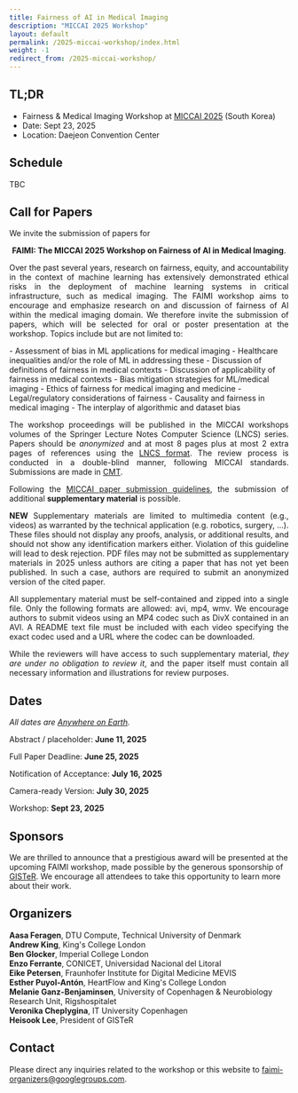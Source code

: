 ```yaml
---
title: Fairness of AI in Medical Imaging
description: "MICCAI 2025 Workshop"
layout: default
permalink: /2025-miccai-workshop/index.html
weight: -1
redirect_from: /2025-miccai-workshop/
---
```


## TL;DR
 - Fairness & Medical Imaging Workshop at [MICCAI 2025](https://conferences.miccai.org/2025/en/) (South Korea)
 - Date: Sept 23, 2025
 - Location: Daejeon Convention Center

## Schedule 
TBC


## Call for Papers
We invite the submission of papers for

<p style="text-align: center;"><b>FAIMI: The MICCAI 2025 Workshop on Fairness of AI in Medical Imaging</b>.</p>

<p style="text-align: justify">Over the past several years, research on fairness, equity, and accountability in the context of machine learning has extensively demonstrated ethical risks in the deployment of machine learning systems in critical infrastructure, such as medical imaging.
The FAIMI workshop aims to encourage and emphasize research on and discussion of fairness of AI within the medical imaging domain.
We therefore invite the submission of papers, which will be selected for oral or poster presentation at the workshop. 
Topics include but are not limited to:</p>
- Assessment of bias in ML applications for medical imaging  
- Healthcare inequalities and/or the role of ML in addressing these  
- Discussion of definitions of fairness in medical contexts  
- Discussion of applicability of fairness in medical contexts  
- Bias mitigation strategies for ML/medical imaging  
- Ethics of fairness for medical imaging and medicine  
- Legal/regulatory considerations of fairness  
- Causality and fairness in medical imaging  
- The interplay of algorithmic and dataset bias 

<p style="text-align: justify">The workshop proceedings will be published in the MICCAI workshops volumes of the Springer Lecture Notes Computer Science (LNCS) series. 
Papers should be <i>anonymized</i> and at most 8 pages plus at most 2 extra pages of references using the <a href="https://www.springer.com/gp/computer-science/lncs/conference-proceedings-guidelines">LNCS format</a>. 
The review process is conducted in a double-blind manner, following MICCAI standards. 
Submissions are made in <a href="https://cmt3.research.microsoft.com/FAIMI2025">CMT</a>. 
</p>

<p style="text-align: justify">
Following the <a href="https://conferences.miccai.org/2025/en/PAPER-SUBMISSION-GUIDELINES.html">MICCAI paper submission guidelines</a>, the submission of additional <b>supplementary material</b> is possible.
</p>

<p style="text-align: justify">
 <b>NEW</b> Supplementary materials are limited to multimedia content (e.g., videos) as warranted by the technical application (e.g. robotics, surgery, ...). These files should not display any proofs, analysis, or additional results, and should not show any identification markers either. Violation of this guideline will lead to desk rejection. PDF files may not be submitted as supplementary materials in 2025 unless authors are citing a paper that has not yet been published. In such a case, authors are required to submit an anonymized version of the cited paper.
 </p>

<p style="text-align: justify">
All supplementary material must be self-contained and zipped into a single file. Only the following formats are allowed: avi, mp4, wmv. We encourage authors to submit videos using an MP4 codec such as DivX contained in an AVI. A README text file must be included with each video specifying the exact codec used and a URL where the codec can be downloaded.
 </p>

<p style="text-align: justify">
While the reviewers will have access to such supplementary material, <i>they are under no obligation to review it</i>, and the paper itself must contain all necessary information and illustrations for review purposes.
</p>

## Dates

*All dates are [Anywhere on Earth](https://en.wikipedia.org/wiki/Anywhere_on_Earth).*

Abstract / placeholder: **June 11, 2025**

Full Paper Deadline: **June 25, 2025**

Notification of Acceptance: **July 16, 2025**

Camera-ready Version: **July 30, 2025**

Workshop: **Sept 23, 2025**


## Sponsors
We are thrilled to announce that a prestigious award will be presented at the upcoming FAIMI workshop, made possible by the generous sponsorship of [GISTeR](https://www.gister.re.kr/eng/user/main.do#). We encourage all attendees to take this opportunity to learn more about their work.

## Organizers

**Aasa Feragen**, DTU Compute, Technical University of Denmark  
**Andrew King**, King's College London  
**Ben Glocker**, Imperial College London  
**Enzo Ferrante**, CONICET, Universidad Nacional del Litoral  
**Eike Petersen**, Fraunhofer Institute for Digital Medicine MEVIS  
**Esther Puyol-Antón**, HeartFlow and King's College London  
**Melanie Ganz-Benjaminsen**, University of Copenhagen & Neurobiology Research Unit, Rigshospitalet  
**Veronika Cheplygina**, IT University Copenhagen  
**Heisook Lee**, President of GISTeR

## Contact

Please direct any inquiries related to the workshop or this website to <a href="mailto:faimi-organizers@googlegroups.com">faimi-organizers@googlegroups.com</a>.
